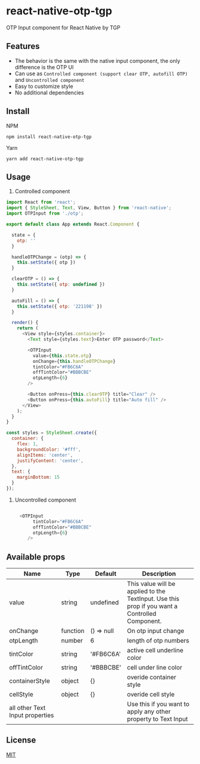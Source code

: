 # react-native-otp-tgp

OTP Input component for React Native by TGP

## Features

- The behavior is the same with the native input component, the only difference is the OTP UI
- Can use as `Controlled component (support clear OTP, autofill OTP)` and `Uncontrolled component`
- Easy to customize style
- No additional dependencies

## Install

NPM

```npm install react-native-otp-tgp```

Yarn

```yarn add react-native-otp-tgp```

## Usage

1. Controlled component
```javascript
import React from 'react';
import { StyleSheet, Text, View, Button } from 'react-native';
import OTPInput from './otp';

export default class App extends React.Component {

  state = {
    otp: ''
  }

  handleOTPChange = (otp) => {
    this.setState({ otp })
  }

  clearOTP = () => {
    this.setState({ otp: undefined })
  }

  autoFill = () => {
    this.setState({ otp: '221198' })
  }

  render() {
    return (
      <View style={styles.container}>
        <Text style={styles.text}>Enter OTP password</Text>

        <OTPInput
          value={this.state.otp}
          onChange={this.handleOTPChange}
          tintColor="#FB6C6A"
          offTintColor="#BBBCBE"
          otpLength={6}
        />

        <Button onPress={this.clearOTP} title="Clear" />
        <Button onPress={this.autoFill} title="Auto fill" />
      </View>
    );
  }
}

const styles = StyleSheet.create({
  container: {
    flex: 1,
    backgroundColor: '#fff',
    alignItems: 'center',
    justifyContent: 'center',
  },
  text: {
    marginBottom: 15
  }
});
```

1. Uncontrolled component
```javascript

     <OTPInput
          tintColor="#FB6C6A"
          offTintColor="#BBBCBE"
          otpLength={6}
        />

```

## Available props

| Name                           | Type             | Default        | Description           |
| ------------------------------ | ---------------- | -------------- | -------------------------------------------------------------------------------------------- |
| value                          | string           | undefined      | This value will be applied to the TextInput. Use this prop if you want a Controlled Component.             |
| onChange                       | function         | () => null     | On otp input change   |
| otpLength                      | number           | 6              | length of otp numbers |
| tintColor                      | string           | '#FB6C6A'      | active cell underline color       |
| offTintColor                   | string           | '#BBBCBE'      | cell under line color |
| containerStyle                 | object           | {}             | overide container style |
| cellStyle                      | object           | {}             | overide cell style |
| all other Text Input properties | | | Use this if you want to apply any other property to Text Input |   

## License
[MIT](https://opensource.org/licenses/mit-license.html)
